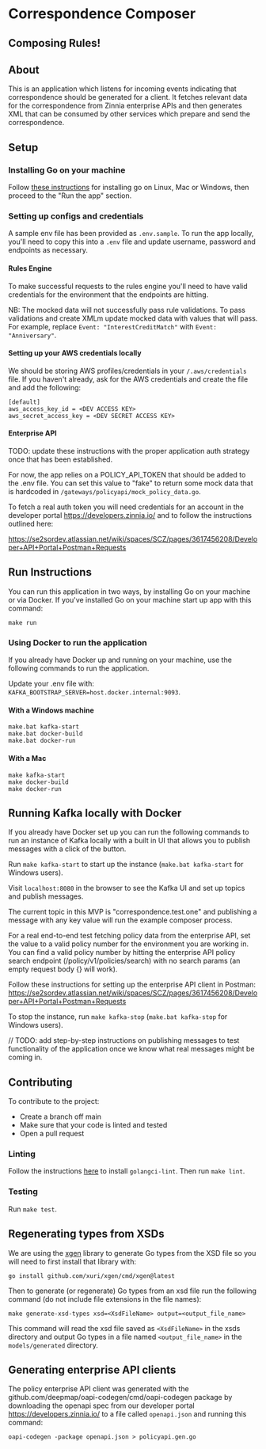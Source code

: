 # Correspondence Composer
## Composing Rules!

## About

This is an application which listens for incoming events indicating that correspondence should be generated for a client. It fetches relevant data for the correspondence from Zinnia enterprise APIs and then generates XML that can be consumed by other services which prepare and send the correspondence.


## Setup

### Installing Go on your machine

Follow [these instructions](https://go.dev/doc/install) for installing go on Linux, Mac or Windows, then proceed to the "Run the app" section.

### Setting up configs and credentials

A sample env file has been provided as `.env.sample`. To run the app locally, you'll need to copy this into a `.env` file and update username, password and endpoints as necessary.

#### Rules Engine

To make successful requests to the rules engine you'll need to have valid credentials for the environment that the endpoints are hitting.

NB: The mocked data will not successfully pass rule validations. To pass validations and create XMLm update mocked data with values that will pass. For example, replace `Event: "InterestCreditMatch"` with `Event: "Anniversary"`.

#### Setting up your AWS credentials locally

We should be storing AWS profiles/credentials in your `/.aws/credentials` file. If you haven't already, ask for the AWS credentials and create the file and add the following:

```
[default]
aws_access_key_id = <DEV ACCESS KEY>
aws_secret_access_key = <DEV SECRET ACCESS KEY>
```

#### Enterprise API

TODO: update these instructions with the proper application auth strategy once that has been established.

For now, the app relies on a POLICY_API_TOKEN that should be added to the .env file. You can set this value to "fake" to return some mock data that is hardcoded in `/gateways/policyapi/mock_policy_data.go`.

To fetch a real auth token you will need credentials for an account in the developer portal https://developers.zinnia.io/ and to follow the instructions outlined here:

https://se2sordev.atlassian.net/wiki/spaces/SCZ/pages/3617456208/Developer+API+Portal+Postman+Requests


## Run Instructions

You can run this application in two ways, by installing Go on your machine or via Docker. If you've installed Go on your machine start up app with this command:

`make run`

### Using Docker to run the application

If you already have Docker up and running on your machine, use the following commands to run the application.

Update your .env file with: `KAFKA_BOOTSTRAP_SERVER=host.docker.internal:9093`.

#### With a Windows machine

```
make.bat kafka-start
make.bat docker-build
make.bat docker-run
```

#### With a Mac

```
make kafka-start
make docker-build
make docker-run
```

## Running Kafka locally with Docker

If you already have Docker set up you can run the following commands to run an instance of Kafka locally with a built in UI that allows you to publish messages with a click of the button.

Run `make kafka-start` to start up the instance (`make.bat kafka-start` for Windows users).

Visit `localhost:8080` in the browser to see the Kafka UI and set up topics and publish messages.

The current topic in this MVP is "correspondence.test.one" and publishing a message with any key value will run the example composer process.

For a real end-to-end test fetching policy data from the enterprise API, set the value to a valid policy number for the environment you are working in. You can find a valid policy number by hitting the enterprise API policy search endpoint (/policy/v1/policies/search) with no search params (an empty request body {} will work).

Follow these instructions for setting up the enterprise API client in Postman: https://se2sordev.atlassian.net/wiki/spaces/SCZ/pages/3617456208/Developer+API+Portal+Postman+Requests

To stop the instance, run `make kafka-stop` (`make.bat kafka-stop` for Windows users).

// TODO: add step-by-step instructions on publishing messages to test functionality of the application once we know what real messages might be coming in.


## Contributing

To contribute to the project:

* Create a branch off main
* Make sure that your code is linted and tested
* Open a pull request

### Linting

Follow the instructions [here](https://golangci-lint.run/usage/install/#local-installation) to install `golangci-lint`. Then run `make lint`.

### Testing

Run `make test`.


## Regenerating types from XSDs

We are using the [xgen](https://github.com/xuri/xgen) library to generate Go types from the XSD file so you will need to first install that library with:

`go install github.com/xuri/xgen/cmd/xgen@latest`

Then to generate (or regenerate) Go types from an xsd file run the following command (do not include file extensions in the file names):

`make generate-xsd-types xsd=<XsdFileName> output=<output_file_name>`

This command will read the xsd file saved as `<XsdFileName>` in the xsds directory and output Go types in a file named `<output_file_name>` in the `models/generated` directory.


## Generating enterprise API clients

The policy enterprise API client was generated with the github.com/deepmap/oapi-codegen/cmd/oapi-codegen package by downloading the openapi spec from our developer portal https://developers.zinnia.io/ to a file called `openapi.json` and running this command:

`oapi-codegen -package openapi.json > policyapi.gen.go`

